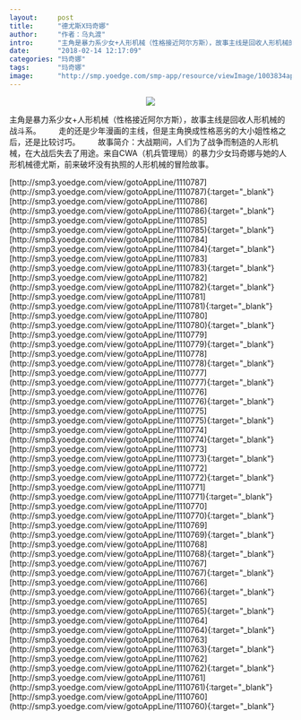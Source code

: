 ```yaml
---
layout:     post
title:      "德尤斯X玛奇娜"
author:     "作者：乌丸渡"
intro:      "主角是暴力系少女+人形机械（性格接近阿尔方斯），故事主线是回收人形机械的战斗系。  　　走的还是少年漫画的主线，但是主角换成性格恶劣的大小姐性格之后，还是比较讨巧。  　　故事简介：大战期间，人们为了战争而制造的人形机械，在大战后失去了用途。来自CWA（机兵管理局）的暴力少女玛奇娜与她的人形机械德尤斯，前来破坏没有执照的人形机械的冒险故事。"
date:       "2018-02-14 12:17:09"
categories: "玛奇娜"
tags:       "玛奇娜"
image:      "http://smp.yoedge.com/smp-app/resource/viewImage/1003834appline.png"
---
```

<div style="text-align: center">
<p><img src="http://smp.yoedge.com/smp-app/resource/viewImage/1003834appline.png"/></p>
</div>
<p class="post-meta">
<span>主角是暴力系少女+人形机械（性格接近阿尔方斯），故事主线是回收人形机械的战斗系。  　　走的还是少年漫画的主线，但是主角换成性格恶劣的大小姐性格之后，还是比较讨巧。  　　故事简介：大战期间，人们为了战争而制造的人形机械，在大战后失去了用途。来自CWA（机兵管理局）的暴力少女玛奇娜与她的人形机械德尤斯，前来破坏没有执照的人形机械的冒险故事。</span>
</p>
[http://smp3.yoedge.com/view/gotoAppLine/1110787](http://smp3.yoedge.com/view/gotoAppLine/1110787){:target="_blank"}
[http://smp3.yoedge.com/view/gotoAppLine/1110786](http://smp3.yoedge.com/view/gotoAppLine/1110786){:target="_blank"}
[http://smp3.yoedge.com/view/gotoAppLine/1110785](http://smp3.yoedge.com/view/gotoAppLine/1110785){:target="_blank"}
[http://smp3.yoedge.com/view/gotoAppLine/1110784](http://smp3.yoedge.com/view/gotoAppLine/1110784){:target="_blank"}
[http://smp3.yoedge.com/view/gotoAppLine/1110783](http://smp3.yoedge.com/view/gotoAppLine/1110783){:target="_blank"}
[http://smp3.yoedge.com/view/gotoAppLine/1110782](http://smp3.yoedge.com/view/gotoAppLine/1110782){:target="_blank"}
[http://smp3.yoedge.com/view/gotoAppLine/1110781](http://smp3.yoedge.com/view/gotoAppLine/1110781){:target="_blank"}
[http://smp3.yoedge.com/view/gotoAppLine/1110780](http://smp3.yoedge.com/view/gotoAppLine/1110780){:target="_blank"}
[http://smp3.yoedge.com/view/gotoAppLine/1110779](http://smp3.yoedge.com/view/gotoAppLine/1110779){:target="_blank"}
[http://smp3.yoedge.com/view/gotoAppLine/1110778](http://smp3.yoedge.com/view/gotoAppLine/1110778){:target="_blank"}
[http://smp3.yoedge.com/view/gotoAppLine/1110777](http://smp3.yoedge.com/view/gotoAppLine/1110777){:target="_blank"}
[http://smp3.yoedge.com/view/gotoAppLine/1110776](http://smp3.yoedge.com/view/gotoAppLine/1110776){:target="_blank"}
[http://smp3.yoedge.com/view/gotoAppLine/1110775](http://smp3.yoedge.com/view/gotoAppLine/1110775){:target="_blank"}
[http://smp3.yoedge.com/view/gotoAppLine/1110774](http://smp3.yoedge.com/view/gotoAppLine/1110774){:target="_blank"}
[http://smp3.yoedge.com/view/gotoAppLine/1110773](http://smp3.yoedge.com/view/gotoAppLine/1110773){:target="_blank"}
[http://smp3.yoedge.com/view/gotoAppLine/1110772](http://smp3.yoedge.com/view/gotoAppLine/1110772){:target="_blank"}
[http://smp3.yoedge.com/view/gotoAppLine/1110771](http://smp3.yoedge.com/view/gotoAppLine/1110771){:target="_blank"}
[http://smp3.yoedge.com/view/gotoAppLine/1110770](http://smp3.yoedge.com/view/gotoAppLine/1110770){:target="_blank"}
[http://smp3.yoedge.com/view/gotoAppLine/1110769](http://smp3.yoedge.com/view/gotoAppLine/1110769){:target="_blank"}
[http://smp3.yoedge.com/view/gotoAppLine/1110768](http://smp3.yoedge.com/view/gotoAppLine/1110768){:target="_blank"}
[http://smp3.yoedge.com/view/gotoAppLine/1110767](http://smp3.yoedge.com/view/gotoAppLine/1110767){:target="_blank"}
[http://smp3.yoedge.com/view/gotoAppLine/1110766](http://smp3.yoedge.com/view/gotoAppLine/1110766){:target="_blank"}
[http://smp3.yoedge.com/view/gotoAppLine/1110765](http://smp3.yoedge.com/view/gotoAppLine/1110765){:target="_blank"}
[http://smp3.yoedge.com/view/gotoAppLine/1110764](http://smp3.yoedge.com/view/gotoAppLine/1110764){:target="_blank"}
[http://smp3.yoedge.com/view/gotoAppLine/1110763](http://smp3.yoedge.com/view/gotoAppLine/1110763){:target="_blank"}
[http://smp3.yoedge.com/view/gotoAppLine/1110762](http://smp3.yoedge.com/view/gotoAppLine/1110762){:target="_blank"}
[http://smp3.yoedge.com/view/gotoAppLine/1110761](http://smp3.yoedge.com/view/gotoAppLine/1110761){:target="_blank"}
[http://smp3.yoedge.com/view/gotoAppLine/1110760](http://smp3.yoedge.com/view/gotoAppLine/1110760){:target="_blank"}


